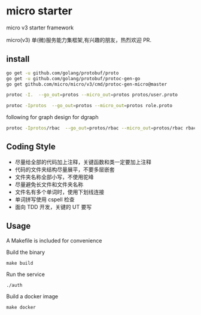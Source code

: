 # micro starter

micro v3 starter framework

micro(v3) 单(微)服务能力集框架,有兴趣的朋友，热烈欢迎 PR.

## install

```bash
go get -u github.com/golang/protobuf/proto
go get -u github.com/golang/protobuf/protoc-gen-go
go get github.com/micro/micro/v3/cmd/protoc-gen-micro@master
```

```bash
protoc -I.  --go_out=protos --micro_out=protos protos/user.proto
```

```bash
protoc -Iprotos  --go_out=protos --micro_out=protos role.proto
```

following for graph design for dgraph

```bash
protoc -Iprotos/rbac  --go_out=protos/rbac --micro_out=protos/rbac rbac.proto
```

## Coding Style

- 尽量给全部的代码加上注释，关键函数和类一定要加上注释
- 代码的文件夹结构尽量展平，不要多层嵌套
- 文件夹名称全部小写，不使用驼峰
- 尽量避免长文件和文件夹名称
- 文件名有多个单词时，使用下划线连接
- 单词拼写使用 cspell 检查
- 面向 TDD 开发，关键的 UT 要写

## Usage

A Makefile is included for convenience

Build the binary

```
make build
```

Run the service

```
./auth
```

Build a docker image

```
make docker
```
